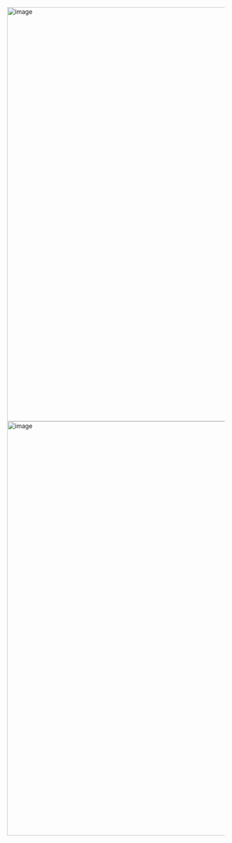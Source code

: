 <img width="960" alt="image" src="https://github.com/user-attachments/assets/0764e759-285b-41a8-b1d1-27f6d6be6bea" />
<img width="960" alt="image" src="https://github.com/user-attachments/assets/1f5bf0ef-55e8-4c81-a247-47c1d272372b" />

